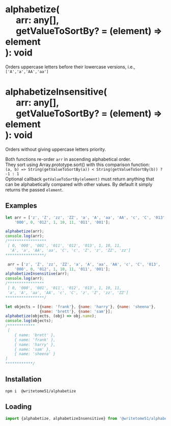 # alphabetize(<br>&nbsp;&nbsp;&nbsp;&nbsp;&nbsp;arr: any[],<br>&nbsp;&nbsp;&nbsp;&nbsp;&nbsp;getValueToSortBy? = (element) => element<br>): void

Orders uppercase letters before their lowercase versions, i.e., `['A','a','AA','aa']`

# alphabetizeInsensitive(<br>&nbsp;&nbsp;&nbsp;&nbsp;&nbsp;arr: any[],<br>&nbsp;&nbsp;&nbsp;&nbsp;&nbsp;getValueToSortBy? = (element) => element<br>): void

Orders without giving uppercase letters priority.


Both functions re-order `arr` in ascending alphabetical order.  
They sort using Array.prototype.sort() with this comparison function:  
`(a, b) => String(getValueToSortBy(a)) < String(getValueToSortBy(b)) ? -1 : 1`  
Optional callback `getValueToSortBy(element)` must return anything that  
can be alphabetically compared with other values. By default it simply  
returns the passed `element`. 


## Examples
```js
let arr = ['z', 'Z', 'zz', 'ZZ', 'a', 'A', 'aa', 'AA', 'c', 'C', '013',
	'000', 0, '012', 1, 10, 11, '011', '001'];

alphabetize(arr);
console.log(arr);
/*****************
 [ 0, '000', '001', '011', '012', '013', 1, 10, 11,
  'A', 'a', 'AA', 'aa', 'C', 'c', 'Z', 'z', 'ZZ', 'zz']
*****************/

 arr = ['z', 'Z', 'zz', 'ZZ', 'a', 'A', 'aa', 'AA', 'c', 'C', '013',
	'000', 0, '012', 1, 10, 11, '011', '001'];
alphabetizeInsensitive(arr);
console.log(arr);
/****************
 [ 0, '000', '001', '011', '012', '013', 1, 10, 11,
 'a', 'A', 'aa', 'AA', 'c', 'C', 'z', 'Z', 'zz', 'ZZ']
*****************/

let objects = [{name: 'frank'}, {name: 'harry'}, {name: 'sheena'},
	           {name: 'brett'}, {name: 'sam'}];
alphabetize(objects, (obj) => obj.name);
console.log(objects);
/************
 [
    { name: 'brett' },
    { name: 'frank' },
    { name: 'harry' },
    { name: 'sam' },
    { name: 'sheena' }
]
************/
```

## Installation
`npm i  @writetome51/alphabetize`

## Loading
```js
import {alphabetize, alphabetizeInsensitive} from '@writetome51/alphabetize';
```
